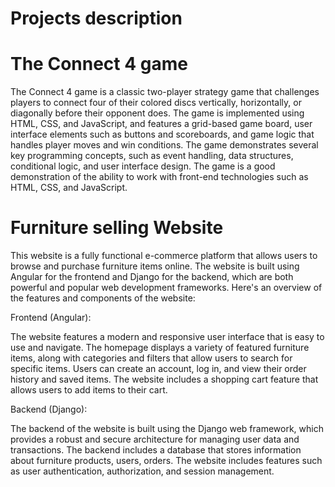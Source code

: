 # Projects description
# The Connect 4 game
The Connect 4 game is a classic two-player strategy game that challenges players to connect four of their colored discs vertically, horizontally, or diagonally before their opponent does. The game is implemented using HTML, CSS, and JavaScript, and features a grid-based game board, user interface elements such as buttons and scoreboards, and game logic that handles player moves and win conditions.
The game demonstrates several key programming concepts, such as event handling, data structures, conditional logic, and user interface design. The game is a good demonstration of the ability to work with front-end technologies such as HTML, CSS, and JavaScript.
# Furniture selling Website
This website is a fully functional e-commerce platform that allows users to browse and purchase furniture items online. The website is built using Angular for the frontend and Django for the backend, which are both powerful and popular web development frameworks. Here's an overview of the features and components of the website:

Frontend (Angular):

The website features a modern and responsive user interface that is easy to use and navigate.
The homepage displays a variety of featured furniture items, along with categories and filters that allow users to search for specific items.
Users can create an account, log in, and view their order history and saved items.
The website includes a shopping cart feature that allows users to add items to their cart.

Backend (Django):

The backend of the website is built using the Django web framework, which provides a robust and secure architecture for managing user data and transactions.
The backend includes a database that stores information about furniture products, users, orders.
The website includes features such as user authentication, authorization, and session management.
